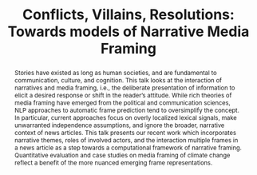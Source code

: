 ---
title: "Conflicts, Villains, Resolutions: Towards models of Narrative Media Framing"
abstract: Stories have existed as long as human societies, and are fundamental to communication, culture, and cognition. This talk looks at the interaction of narratives and media framing, i.e., the deliberate presentation of information to elicit a desired response or shift in the reader’s attitude. While rich theories of media framing have emerged from the political and communication sciences, NLP approaches to automatic frame prediction tend to oversimplify the concept. In particular, current approaches focus on overly localized lexical signals, make unwarranted independence assumptions, and ignore the broader, narrative context of news articles. This talk presents our recent work which incorporates narrative themes,  roles of involved actors, and the interaction multiple frames in a news article as a step towards a computational framework of narrative framing. Quantitative evaluation and case studies on media framing of climate change reflect a benefit of the more nuanced emerging frame representations.
speaker: Dr. Lea Frermann<br/>
    Lecturer, The University of Melbourne
bio: Lea Frermann is a lecturer (assistant professor) and DECRA fellow at the University of Melbourne. Her research combines natural language processing with the cognitive and social sciences to understand how humans learn about and represent complex information and to enable models to do the same in fair and robust ways. Recent projects include models of meaning change; of common sense knowledge in humans and language representations; and automatic story understanding in both fiction (books or movies) and the real world (as narratives in news reporting on complex issues like climate change).
website: http://www.frermann.de/
time: July 14, 2023; 09:00–10:00
location: tba
img: assets/img/lea.jpg
imgalt: Portrait of Lea Frermann
imgside: left
anchor: 2023-07-14-lea-frermann
---
